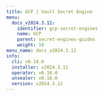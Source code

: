 ```yaml
---
title: GCP | Vault Secret Engine
menu:
  docs_v2024.3.12:
    identifier: gcp-secret-engines
    name: GCP
    parent: secret-engines-guides
    weight: 10
menu_name: docs_v2024.3.12
info:
  cli: v0.18.0
  installer: v2024.3.12
  operator: v0.18.0
  unsealer: v0.18.0
  version: v2024.3.12
---
```


